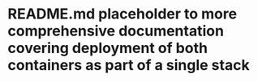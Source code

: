# README.md placeholder to more comprehensive documentation covering deployment of both containers as part of a single stack
